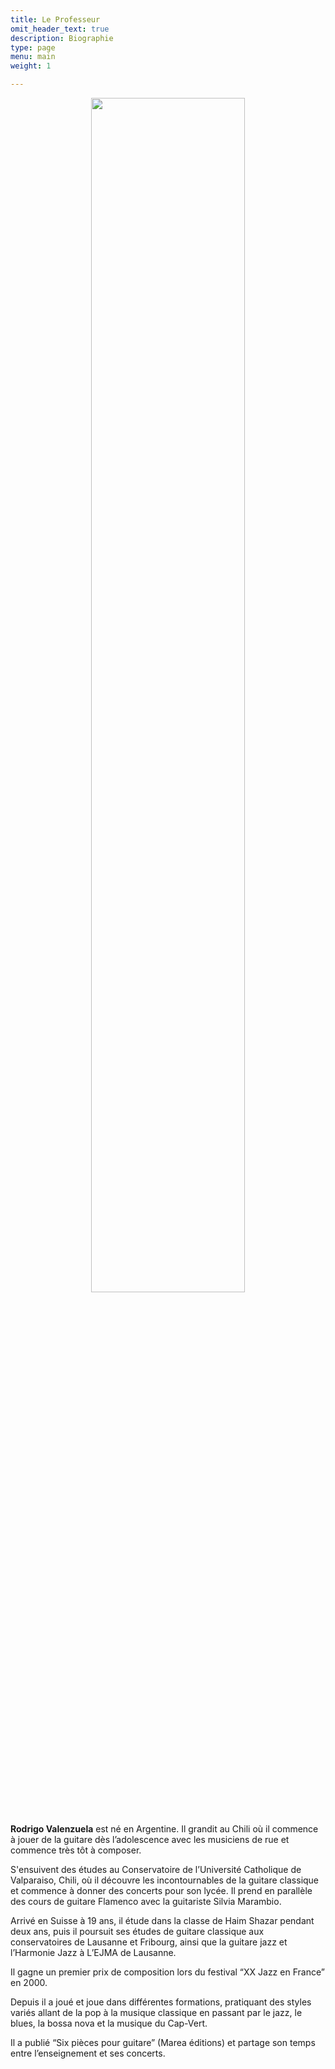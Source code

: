 ```yaml
---
title: Le Professeur
omit_header_text: true
description: Biographie
type: page
menu: main
weight: 1

---
```


<center>
<img src="../images/rv10.jpg" width="70%">
</center>

<br/>

**Rodrigo Valenzuela** est né en Argentine. Il grandit au Chili où il commence à jouer de la guitare dès l’adolescence avec les musiciens de rue et commence très tôt à composer. 

S'ensuivent des études au Conservatoire de l’Université Catholique de Valparaiso, Chili, où il découvre les incontournables de la guitare classique et commence à donner des concerts pour son lycée. Il prend en parallèle des cours de guitare Flamenco avec la guitariste Silvia Marambio.

Arrivé en Suisse à 19 ans, il étude dans la classe de Haim Shazar pendant deux ans, puis il poursuit ses études de guitare classique aux conservatoires de Lausanne et Fribourg, ainsi que la guitare jazz et l’Harmonie Jazz à L’EJMA de Lausanne.

 Il gagne un premier prix de composition lors du festival “XX Jazz en France” en 2000.

Depuis il a joué et joue dans différentes formations, pratiquant des styles variés allant de la pop à la musique classique en passant par le jazz, le blues, la bossa nova et la musique du Cap-Vert.

 Il a publié “Six pièces pour guitare” (Marea éditions) et partage son temps entre l’enseignement et ses concerts.
